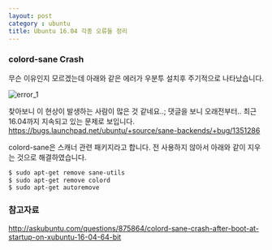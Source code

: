 ```yaml
---
layout: post
category : ubuntu
title: Ubuntu 16.04 각종 오류들 정리
---
```


### colord-sane Crash
무슨 이유인지 모르겠는데 아래와 같은 에러가 우분투 설치후 주기적으로 나타났습니다.

![error_1](https://cloud.githubusercontent.com/assets/13127455/23853876/fb6d39ea-0831-11e7-8c82-bab91ce33fe7.png)

찾아보니 이 현상이 발생하는 사람이 많은 것 같네요..; 댓글을 보니 오래전부터.. 최근 16.04까지 지속되고 있는 문제로 보입니다.
https://bugs.launchpad.net/ubuntu/+source/sane-backends/+bug/1351286

colord-sane은 스캐너 관련 패키지라고 합니다. 전 사용하지 않아서 아래와 같이 지우는 것으로 해결하였습니다.


```bash
$ sudo apt-get remove sane-utils
$ sudo apt-get remove colord
$ sudo apt-get autoremove
```


### 참고자료
http://askubuntu.com/questions/875864/colord-sane-crash-after-boot-at-startup-on-xubuntu-16-04-64-bit
